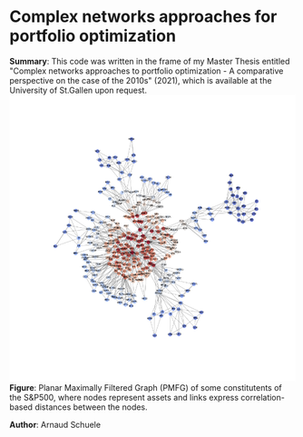 # Complex networks approaches for portfolio optimization

**Summary**: This code was written in the frame of my Master Thesis entitled "Complex networks approaches to portfolio optimization - A comparative perspective on the case of the 2010s" (2021), which is available at the University of St.Gallen upon request.\
![cls_pmfg_label](https://github.com/arnaud-schuele/complex-networks-approaches-for-portfolio-optimization/blob/main/cls_pmfg_label.png?raw=true)\
**Figure**: Planar Maximally Filtered Graph (PMFG) of some constitutents of the S&P500, where nodes represent assets and links express correlation-based distances between the nodes.

**Author**: Arnaud Schuele
